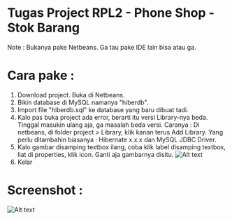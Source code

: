 # Tugas Project RPL2 - Phone Shop - Stok Barang

Note : Bukanya pake Netbeans. Ga tau pake IDE lain bisa atau ga.

# Cara pake : 
1. Download project. Buka di Netbeans.
2. Bikin database di MySQL namanya "hiberdb".
3. Import file "hiberdb.sql" ke database yang baru dibuat tadi.
4. Kalo pas buka project ada error, berarti itu versi Library-nya beda. Tinggal masukin ulang aja, ga masalah beda versi. Caranya : Di netbeans, di folder project > Library, klik kanan terus Add Library. Yang perlu ditambahin biasanya : Hibernate x.x.x dan MySQL JDBC Driver.
5. Kalo gambar disamping textbox ilang, coba klik label disamping textbox, liat di properties, klik icon. Ganti aja gambarnya disitu. 
![Alt text](http://i.imgur.com/86KrCDV.png "Gambar")
6. Kelar

# Screenshot : 
![Alt text](http://i.imgur.com/Fx8WQRB.png "Optional title")

